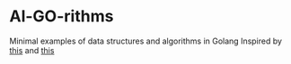 # Al-GO-rithms
Minimal examples of data structures and algorithms in Golang
Inspired by [this](https://github.com/keon/algorithms) and [this](https://github.com/arnauddri/algorithms)